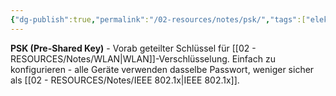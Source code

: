 ```yaml
---
{"dg-publish":true,"permalink":"/02-resources/notes/psk/","tags":["elektrotechnik/wlan/sicherheit","informatik/netzwerk/wifi","schlüssel/vorab","sicherheit/it-sicherheit"],"noteIcon":"","updated":"2025-09-27T01:32:43.000+02:00"}
---
```



**PSK (Pre-Shared Key)** - Vorab geteilter Schlüssel für [[02 - RESOURCES/Notes/WLAN\|WLAN]]-Verschlüsselung.
Einfach zu konfigurieren - alle Geräte verwenden dasselbe Passwort, weniger sicher als [[02 - RESOURCES/Notes/IEEE 802.1x\|IEEE 802.1x]].